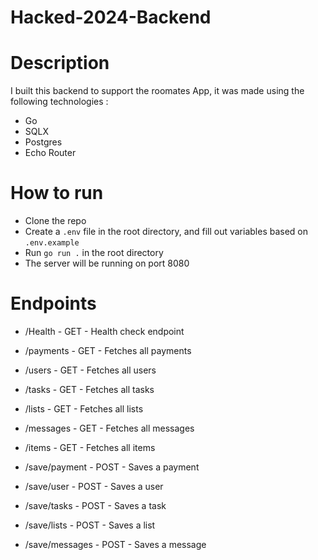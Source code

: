 # Hacked-2024-Backend

# Description

I built this backend to support the roomates App, it was made using the following technologies :

- Go
- SQLX
- Postgres
- Echo Router

# How to run

- Clone the repo
- Create a `.env` file in the root directory, and fill out variables based on `.env.example`
- Run `go run .` in the root directory
- The server will be running on port 8080

# Endpoints

- /Health - GET - Health check endpoint
- /payments - GET - Fetches all payments
- /users - GET - Fetches all users
- /tasks - GET - Fetches all tasks
- /lists - GET - Fetches all lists
- /messages - GET - Fetches all messages
- /items - GET - Fetches all items

- /save/payment - POST - Saves a payment
- /save/user - POST - Saves a user
- /save/tasks - POST - Saves a task
- /save/lists - POST - Saves a list
- /save/messages - POST - Saves a message
